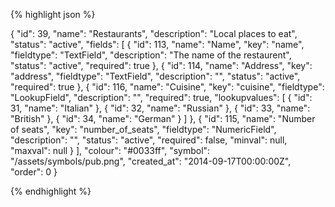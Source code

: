 {% highlight json %}

{
    "id": 39,
    "name": "Restaurants",
    "description": "Local places to eat",
    "status": "active",
    "fields": [
        {
            "id": 113,
            "name": "Name",
            "key": "name",
            "fieldtype": "TextField",
            "description": "The name of the restaurent",
            "status": "active",
            "required": true
        },
        {
            "id": 114,
            "name": "Address",
            "key": "address",
            "fieldtype": "TextField",
            "description": "",
            "status": "active",
            "required": true
        },
        {
            "id": 116,
            "name": "Cuisine",
            "key": "cuisine",
            "fieldtype": "LookupField",
            "description": "",
            "required": true,
            "lookupvalues": [
                {
                    "id": 31,
                    "name": "Italian"
                },
                {
                    "id": 32,
                    "name": "Russian"
                },
                {
                    "id": 33,
                    "name": "British"
                },
                {
                    "id": 34,
                    "name": "German"
                }
            ]
        },
        {
            "id": 115,
            "name": "Number of seats",
            "key": "number_of_seats",
            "fieldtype": "NumericField",
            "description": "",
            "status": "active",
            "required": false,
            "minval": null,
            "maxval": null
        }
    ],
    "colour": "#0033ff",
    "symbol": "/assets/symbols/pub.png",
    "created_at": "2014-09-17T00:00:00Z",
    "order": 0
}

{% endhighlight %}
